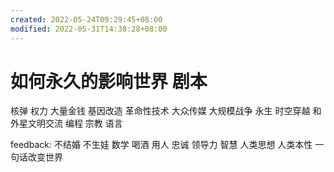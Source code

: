 ```yaml
---
created: 2022-05-24T09:29:45+08:00
modified: 2022-05-31T14:38:28+08:00
---
```


# 如何永久的影响世界 剧本

核弹
权力
大量金钱
基因改造
革命性技术
大众传媒
大规模战争
永生
时空穿越
和外星文明交流
编程
宗教
语言

feedback:
不结婚 不生娃
数学
喝酒
用人
忠诚
领导力
智慧
人类思想
人类本性
一句话改变世界
